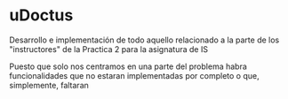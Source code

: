 # uDoctus
Desarrollo e implementación de todo aquello relacionado a la parte de los "instructores" de la Practica 2 para la asignatura de IS

Puesto que solo nos centramos en una parte del problema habra funcionalidades que no estaran implementadas por completo o que, simplemente, faltaran
